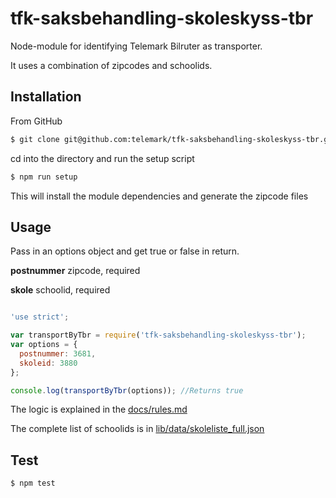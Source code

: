 # tfk-saksbehandling-skoleskyss-tbr
Node-module for identifying Telemark Bilruter as transporter.

It uses a combination of zipcodes and schoolids.

## Installation
From GitHub

```sh
$ git clone git@github.com:telemark/tfk-saksbehandling-skoleskyss-tbr.git
```

cd into the directory and run the setup script

```sh
$ npm run setup
```

This will install the module dependencies and generate the zipcode files

## Usage
Pass in an options object and get true or false in return.

**postnummer** zipcode, required

**skole** schoolid, required

```javascript

'use strict';

var transportByTbr = require('tfk-saksbehandling-skoleskyss-tbr');
var options = {
  postnummer: 3681,
  skoleid: 3880
};

console.log(transportByTbr(options)); //Returns true

```

The logic is explained in the [docs/rules.md](https://github.com/telemark/tfk-saksbehandling-skoleskyss-tbr/blob/master/docs/rules.md)

The complete list of schoolids is in [lib/data/skoleliste_full.json](https://github.com/telemark/tfk-saksbehandling-skoleskyss-tbr/blob/master/lib/data/skoleliste_full.json)

## Test

```sh
$ npm test
```